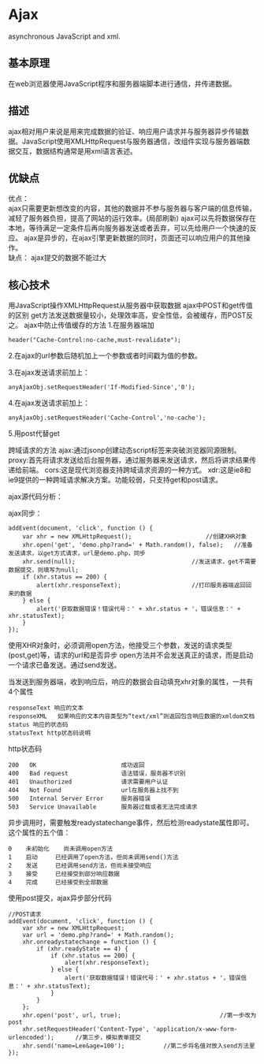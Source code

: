 # Ajax #
asynchronous JavaScript and xml.
## 基本原理 ##
在web浏览器使用JavaScript程序和服务器端脚本进行通信，并传递数据。
## 描述 ##
ajax相对用户来说是用来完成数据的验证、响应用户请求并与服务器异步传输数据。JavaScript使用XMLHttpRequest与服务器通信，改组件实现与服务器端数据交互，数据结构通常是用xml语言表述。
## 优缺点 ##
优点：  
ajax只需要更新想改变的内容，其他的数据并不参与服务器与客户端的信息传输，减轻了服务器负担，提高了网站的运行效率。(局部刷新)
ajax可以先将数据保存在本地，等待满足一定条件后再向服务器发送或者丢弃，可以先给用户一个快速的反应。
ajax是异步的，在ajax引擎更新数据的同时，页面还可以响应用户的其他操作。   
缺点：
ajax提交的数据不能过大
## 核心技术 ##
用JavaScript操作XMLHttpRequest从服务器中获取数据
ajax中POST和get传值的区别
get方法发送数据量较小，处理效率高，安全性低，会被缓存，而POST反之。 
ajax中防止传值缓存的方法
1.在服务器端加

	header("Cache-Control:no-cache,must-revalidate");

2.在ajax的url参数后随机加上一个参数或者时间戳为值的参数。

3.在ajax发送请求前加上：

	anyAjaxObj.setRequestHeader('If-Modified-Since','0');

4.在ajax发送请求前加上：	

	anyAjaxObj.setRequestHeader('Cache-Control','no-cache');

5.用post代替get

跨域请求的方法
ajax:通过jsonp创建动态script标签来突破浏览器同源限制。
proxy:首先将请求发送给后台服务器，通过服务器来发送请求，然后将讲求结果传递给前端。
cors:这是现代浏览器支持跨域请求资源的一种方式。
xdr:这是ie8和ie9提供的一种跨域请求解决方案。功能较弱，只支持get和post请求。

ajax源代码分析：  

ajax同步：

	addEvent(document, 'click', function () {
		var xhr = new XMLHttpRequest();						//创建XHR对象
		xhr.open('get', 'demo.php?rand=' + Math.random(), false);	//准备发送请求，以get方式请求，url是demo.php，同步
		xhr.send(null);									//发送请求，get不需要数据提交，则填写为null;
		if (xhr.status == 200) {
			alert(xhr.responseText);					//打印服务器端返回回来的数据
		} else {
			alert('获取数据错误！错误代号：' + xhr.status + '，错误信息：' + xhr.statusText);
		}
	});

使用XHR对象时，必须调用open方法，他接受三个参数，发送的请求类型(post,get)等，请求的url和是否异步
open方法并不会发送真正的请求，而是启动一个请求已备发送。通过send发送。

当发送到服务器端，收到响应后，响应的数据会自动填充xhr对象的属性，一共有4个属性

    responseText 响应的文本
    responseXML   如果响应的文本内容类型为“text/xml”则返回包含响应数据的xmldom文档
    status 响应的状态码
    statusText http状态码说明

http状态码

    200   OK   				  		成功返回
    400	  Bad request        		语法错误，服务器不识别
    401   Unauthorized   	 		请求需要用户认证
    404   Not Found 	 	 		url在服务器上找不到
    500   Internal Server Error  	服务器错误
    503   Service Unavailable		服务器过载或者无法完成请求

异步调用时，需要触发readystatechange事件，然后检测readystate属性即可。这个属性的五个值：

	0    未初始化    尚未调用open方法
	1    启动		已经调用了open方法，但尚未调用send()方法
	2	 发送		已经调用send方法，但尚未接受响应
	3    接受		已经接受到部分响应数据
	4	 完成		已经接受到全部数据

使用post提交，ajax异步部分代码

	//POST请求
	addEvent(document, 'click', function () {
		var xhr = new XMLHttpRequest;		
		var url = 'demo.php?rand=' + Math.random();
		xhr.onreadystatechange = function () {
			if (xhr.readyState == 4) {
				if (xhr.status == 200) {
					alert(xhr.responseText);
				} else {
					alert('获取数据错误！错误代号：' + xhr.status + '，错误信息：' + xhr.statusText);
				}	
			}
		};
		xhr.open('post', url, true);							//第一步改为post
		xhr.setRequestHeader('Content-Type', 'application/x-www-form-urlencoded');		//第三步，模拟表单提交
		xhr.send('name=Lee&age=100');			//第二步将名值对放入send方法里
	});

